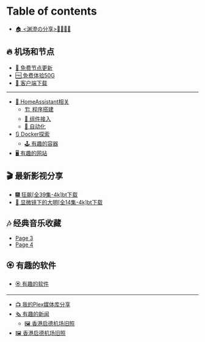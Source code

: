 # Table of contents

* [🏠 <渊澄の分享>🤷‍♂️🤷‍♀️](README.md)

## 🔥 机场和节点 <a href="#airport" id="airport"></a>

* [🌠 免费节点更新](airport/mian-fei-jie-dian-geng-xin.md)
* [🆓 免费体验50G](airport/mian-fei-ti-yan-50g.md)
* [📱 客户端下载](airport/ke-hu-duan-xia-zai.md)

***

* [🏡 HomeAssistant相关](2.md)
  * [🏗 程序搭建](999.md)
  * [🔗 组件接入](2/zu-jian-jie-ru.md)
  * [🚂 自动化](2/zi-dong-hua.md)
* [🔃 Docker探索](docker-tan-suo/README.md)
  * [🕹 有趣的容器](docker-tan-suo/you-qu-de-rong-qi.md)
* [🖥 有趣的网站](you-qu-de-wang-zhan.md)

## 🎬 最新影视分享 <a href="#movie" id="movie"></a>

* [🎆 狂飙\[全39集-4k\]bt下载](movie/kuang-biao-quan-39-ji-4kbt-xia-zai.md)
* [🍟 显微镜下的大明\[全14集-4k\]bt下载](movie/xian-wei-jing-xia-de-da-ming-quan-14-ji-4kbt-xia-zai.md)

## 🎶 经典音乐收藏 <a href="#music" id="music"></a>

* [Page 3](music/page-3.md)
* [Page 4](music/page-4.md)

## 🏵 有趣的软件 <a href="#software" id="software"></a>

* [🏵 有趣的软件](software/you-qu-de-ruan-jian.md)

***

* [📺 我的Plex媒体库分享](wo-de-plex-mei-ti-ku-fen-xiang.md)
* [🗞 有趣的新闻](you-qu-de-xin-wen/README.md)
  * [🖼 香港启德机场旧照](you-qu-de-xin-wen/xiang-gang-qi-de-ji-chang-jiu-zhao.md)
* [🖼 香港启德机场旧照](xiang-gang-qi-de-ji-chang-jiu-zhao.md)

